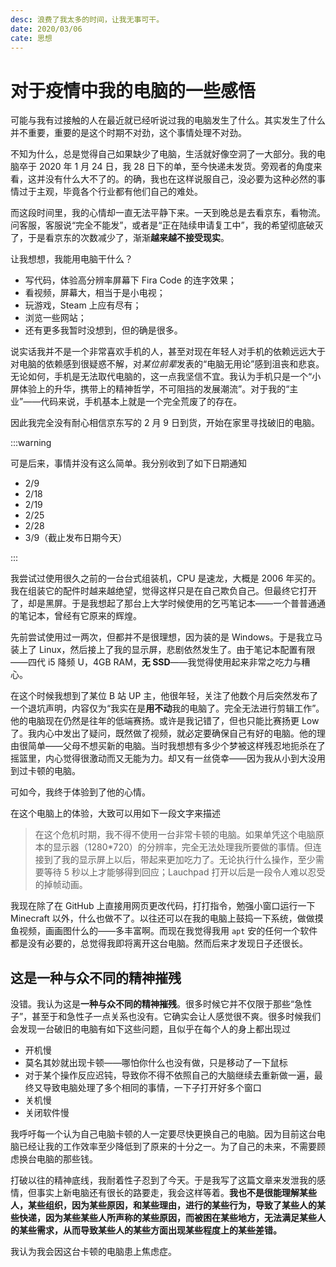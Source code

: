 ```yaml
---
desc: 浪费了我太多的时间，让我无事可干。
date: 2020/03/06
cate: 思想
---
```


# 对于疫情中我的电脑的一些感悟

可能与我有过接触的人在最近就已经听说过我的电脑发生了什么。其实发生了什么并不重要，重要的是这个时期不对劲，这个事情处理不对劲。

不知为什么，总是觉得自己如果缺少了电脑，生活就好像空洞了一大部分。我的电脑卒于 2020 年 1 月 24 日，我 28 日下的单，至今快递未发货。旁观者的角度来看，这并没有什么大不了的。的确，我也在这样说服自己，没必要为这种必然的事情过于主观，毕竟各个行业都有他们自己的难处。

而这段时间里，我的心情却一直无法平静下来。一天到晚总是去看京东，看物流。问客服，客服说“完全不能发”，或者是“正在陆续申请复工中”，我的希望彻底破灭了，于是看京东的次数减少了，渐渐**越来越不接受现实**。

让我想想，我能用电脑干什么？

- 写代码，体验高分辨率屏幕下 Fira Code 的连字效果；
- 看视频，屏幕大，相当于是小电视；
- 玩游戏，Steam 上应有尽有；
- 浏览一些网站；
- 还有更多我暂时没想到，但的确是很多。

说实话我并不是一个非常喜欢手机的人，甚至对现在年轻人对手机的依赖远远大于对电脑的依赖感到很疑惑不解，对*某位前辈*发表的“电脑无用论”感到沮丧和悲哀。无论如何，手机是无法取代电脑的，这一点我坚信不宜。我认为手机只是一个“小屏体验上的升华，携带上的精神哲学，不可阻挡的发展潮流”。对于我的“主业”——代码来说，手机基本上就是一个完全荒废了的存在。

因此我完全没有耐心相信京东写的 2 月 9 日到货，开始在家里寻找破旧的电脑。

:::warning

可是后来，事情并没有这么简单。我分别收到了如下日期通知

- 2/9
- 2/18
- 2/19
- 2/25
- 2/28
- 3/9（截止发布日期今天）

:::

我尝试过使用很久之前的一台台式组装机，CPU 是速龙，大概是 2006 年买的。我在组装它的配件时越来越绝望，觉得这样只是在自己欺负自己。但最终它打开了，却是黑屏。于是我想起了那台上大学时候使用的乞丐笔记本——一个普普通通的笔记本，曾经有它原来的辉煌。

先前尝试使用过一两次，但都并不是很理想，因为装的是 Windows。于是我立马装上了 Linux，然后接上了我的显示屏，悲剧依然发生了。由于笔记本配置有限——四代 i5 降频 U，4GB RAM，**无 SSD**——我觉得使用起来非常之吃力与糟心。

在这个时候我想到了某位 B 站 UP 主，他很年轻，关注了他数个月后突然发布了一个退坑声明，内容仅为“我实在是**用不动**我的电脑了。完全无法进行剪辑工作”。他的电脑现在仍然是往年的低端赛扬。或许是我记错了，但也只能比赛扬更 Low 了。我内心中发出了疑问，既然做了视频，就必定要确保自己有好的电脑。他的理由很简单——父母不想买新的电脑。当时我想想有多少个梦被这样残忍地扼杀在了摇篮里，内心觉得很激动而又无能为力。却又有一丝侥幸——因为我从小到大没用到过卡顿的电脑。

可如今，我终于体验到了他的心情。

在这个电脑上的体验，大致可以用如下一段文字来描述

> 在这个危机时期，我不得不使用一台非常卡顿的电脑。如果单凭这个电脑原本的显示器（1280*720）的分辨率，完全无法处理我所要做的事情。但连接到了我的显示屏上以后，带起来更加吃力了。无论执行什么操作，至少需要等待 5 秒以上才能够得到回应；Lauchpad 打开以后是一段令人难以忍受的掉帧动画。

我现在除了在 GitHub 上直接用网页更改代码，打打指令，勉强小窗口运行一下 Minecraft 以外，什么也做不了。以往还可以在我的电脑上鼓捣一下系统，做做摸鱼视频，画画图什么的——多丰富啊。而现在我觉得我用 `apt` 安的任何一个软件都是没有必要的，总觉得我即将离开这台电脑。然而后来才发现日子还很长。

## 这是一种与众不同的精神摧残

没错。我认为这是**一种与众不同的精神摧残**。很多时候它并不仅限于那些“急性子”，甚至于和急性子一点关系也没有。它确实会让人感觉很不爽。很多时候我们会发现一台破旧的电脑有如下这些问题，且似乎在每个人的身上都出现过

- 开机慢
- 莫名其妙就出现卡顿——哪怕你什么也没有做，只是移动了一下鼠标
- 对于某个操作反应迟钝，导致你不得不依照自己的大脑继续去重新做一遍，最终又导致电脑处理了多个相同的事情，一下子打开好多个窗口
- 关机慢
- 关闭软件慢

我呼吁每一个认为自己电脑卡顿的人一定要尽快更换自己的电脑。因为目前这台电脑已经让我的工作效率至少降低到了原来的十分之一。为了自己的未来，不需要顾虑换台电脑的那些钱。

打破以往的精神底线，我耐着性子忍到了今天。于是我写了这篇文章来发泄我的感情，但事实上新电脑还有很长的路要走，我会这样等着。**我也不是很能理解某些人，某些组织，因为某些原因，和某些理由，进行的某些行为，导致了某些人的某些快递，因为某些某些人所声称的某些原因，而被困在某些地方，无法满足某些人的某些需求，从而导致某些人的某些方面出现某些程度上的某些差错。**

我认为我会因这台卡顿的电脑患上焦虑症。